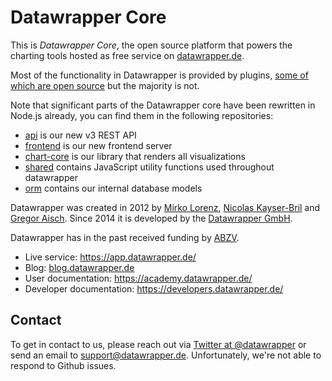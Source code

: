 # Datawrapper Core

This is _Datawrapper Core_, the open source platform that powers the charting tools hosted as free service on [datawrapper.de](https://datawrapper.de).

Most of the functionality in Datawrapper is provided by plugins, [some of which are open source](https://github.com/datawrapper?utf8=%E2%9C%93&q=plugin-&type=public&language=) but the majority is not. 

Note that significant parts of the Datawrapper core have been rewritten in Node.js already, you can find them in the following repositories:

- [api](https://github.com/datawrapper/api) is our new v3 REST API
- [frontend](https://github.com/datawrapper/frontend) is our new frontend server
- [chart-core](https://github.com/datawrapper/chart-core) is our library that renders all visualizations
- [shared](https://github.com/datawrapper/shared) contains JavaScript utility functions used throughout datawrapper
- [orm](https://github.com/datawrapper/orm) contains our internal database models

Datawrapper was created in 2012 by [Mirko Lorenz](http://www.mirkolorenz.com/), [Nicolas Kayser-Bril](http://nkb.fr) and [Gregor Aisch](http://driven-by-data.net/). Since 2014 it is developed by the [Datawrapper GmbH](https://www.datawrapper.de/about-us/).

Datawrapper has in the past received funding by [ABZV](http://www.abzv.de/).

* Live service: <https://app.datawrapper.de/>
* Blog: [blog.datawrapper.de](https://blog.datawrapper.de)
* User documentation: <https://academy.datawrapper.de/> 
* Developer documentation: <https://developers.datawrapper.de/> 

## Contact

To get in contact to us, please reach out via [Twitter at @datawrapper](https://twitter.com/datawrapper) or send an email to [support@datawrapper.de](mailto:support@datawrapper.de). Unfortunately, we're not able to respond to Github issues.
